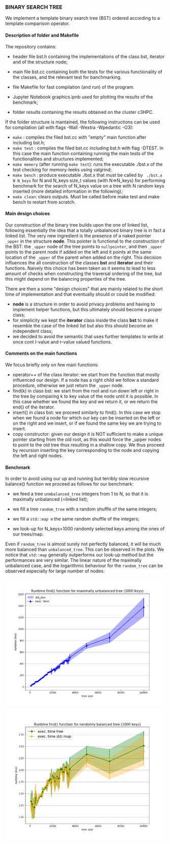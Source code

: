 ### BINARY SEARCH TREE

We implement a template binary search tree (BST) ordered according to a template comparison operator.

#### Description of folder and Makefile 

The repository contains:

- header file bst.h containing the implementations of the class bst, iterator and of the structure node;

- main file bst.cc containing both the tests for the various functionality of the classes, and the relevant test for banchmarking.

- file Makefile for fast compilation (and run) of the program.

- Jupyter Notebook graphics.ipnb used for plotting the results of the benchmark;

- folder results containing the results obtained on the cluster c3HPC. 

     

If the folder structure is mantained, the following instructions can be used for compilation (all with flags -Wall -Wextra -Wpedantic -O3):

- ```make``` : compiles the filed bst.cc with "empty" main function after including bst.h;
- ```make test``` : compiles the filed bst.cc including bst.h with flag -DTEST. In this case the main function containing running the main tests of the functionalities and structures implemented;
- ```make memory``` (after running ```make test```): runs the executable ./bst.x of the test checking for memory-leeks using valgrind;
- ```make bench``` : produce executable ./bst.x that must be called by   ``` ./bst.x N N_keys``` for N and N_keys size_t values (with N=>N_keys) for performing benchmark for the search of N_keys value on a tree with N random keys inserted (more detailed information in the following);
- ```make clean```: clears outputs. Must be called before make test and make bench to restart from scratch.

#### Main design choices

Our construction of the binary tree builds upon the one of linked list, following essentially the idea that a totally unbalanced binary tree is in fact a linked list. The very new ingredient is the presence of a naked pointer ```_upper``` in the structure **node**. This pointer is functional to the construction of the BST: the ```_upper``` node of the tree points to ```nullpointer```, and then ```_upper``` points to the parent node if added on the left and it points at the same location of the ```_upper``` of the parent when added on the right. This decision influences the all construction of the classes **bst** and **iterator** and their functions. Naively this choice has been taken as it seems to lead to less amount of checks when constructing the traversal ordering of the tree, but this might depend on the balancing properties of the tree.

There are then a some "design choices" that are mainly related to the short time of implementation and that eventually should or could be modified: 

- **node** is a structure in order to avoid privacy problems and having to implement helper functions, but this ultimately should become a proper class;
- for simplicity we kept the **iterator** class inside the class **bst**  to make it resemble the case of the linked list but also this should become an independent class;
- we decided to avoid the semantic that uses further templates to write at once cont l-value and r-value valued functions.    

#### Comments on the main functions

We focus briefly only on few main functions:

- operator++ of the class iterator: we start from the function that mostly influenced our design. If a node has a right child we follow a standard procedure, otherwise we just return the ```_upper``` node.
- find(k) in class bst: we start from the root and run down left or right in the tree by comparing k to key value of the node until it is possible. In this case whether we found the key and we return it, or we return the end() of the iterator. 
- insert() in class bst: we proceed similarly to find(). In this case we stop when we found a node for which our key can be inserted on the left or on the right and we insert, or if we found the same key we are trying to insert.
- copy constructor: given our design it is NOT sufficient to make a unique pointer starting from the old root, as this would force the _upper nodes to point to the old tree thus resulting in a shallow copy. We thus proceed by recursion inserting the key corresponding to the node and copying the left and right nodes. 

#### Benchmark

In order to avoid using our up and running but terribly slow recursive balance() function we proceed as follows for our benchmark: 

- we feed a tree ```unmbalanced_tree``` integers from 1 to N, so that it is maximally unbalanced (=linked list);

- we fill a tree ```random_tree``` with a random shuffle of the same integers;

- we fill a ```std::map m``` the same random shuffle of the integers;
- we look-up for N_keys=1000 randomly selected keys among the ones of our trees/map.

Even if ```random_tree``` is almost surely not perfectly balanced, it will be much more balanced than ```unbalanced_tree```. This can be observed in the plots. We notice that ```std::map``` generally outperforms our look-up method but the performances are very similar. The linear nature of the maximally unbalanced case, and the logarithmic behaviour for the ```random_tree``` can be observed especially for large number of nodes. 

![unbalanced](./plots/unbalanced.png)

![rand_bal](./plots/rand_bal.png)



​    
